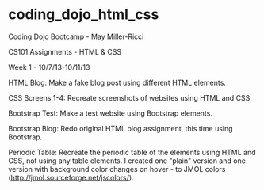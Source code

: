 coding_dojo_html_css
====================

Coding Dojo Bootcamp - May Miller-Ricci

CS101 Assignments - HTML & CSS

Week 1 - 10/7/13-10/11/13

HTML Blog:
Make a fake blog post using different HTML elements.

CSS Screens 1-4:
Recreate screenshots of websites using HTML and CSS.

Bootstrap Test:
Make a test website using Bootstrap elements.

Bootstrap Blog:
Redo original HTML blog assignment, this time using Bootstrap.

Periodic Table:
Recreate the periodic table of the elements using HTML and CSS, not using any table elements.  I created one "plain" version and one version with background color changes on hover - to JMOL colors (http://jmol.sourceforge.net/jscolors/).
